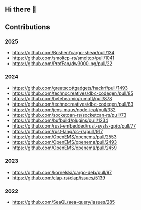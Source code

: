 ## Hi there 👋

<!--

**Here are some ideas to get you started:**

🙋‍♀️ A short introduction - what is your organization all about?
🌈 Contribution guidelines - how can the community get involved?
👩‍💻 Useful resources - where can the community find your docs? Is there anything else the community should know?
🍿 Fun facts - what does your team eat for breakfast?
🧙 Remember, you can do mighty things with the power of [Markdown](https://docs.github.com/github/writing-on-github/getting-started-with-writing-and-formatting-on-github/basic-writing-and-formatting-syntax)
-->

## Contributions

### 2025

- https://github.com/Boshen/cargo-shear/pull/134
- https://github.com/smoltcp-rs/smoltcp/pull/1041
- https://github.com/ProfFan/dw3000-ng/pull/22

### 2024

- https://github.com/greatscottgadgets/hackrf/pull/1493
- https://github.com/technocreatives/dbc-codegen/pull/85
- https://github.com/bytebeamio/rumqtt/pull/878
- https://github.com/technocreatives/dbc-codegen/pull/83
- https://github.com/jens-maus/node-ical/pull/332
- https://github.com/socketcan-rs/socketcan-rs/pull/73
- https://github.com/bufbuild/plugins/pull/1234
- https://github.com/rust-embedded/rust-sysfs-gpio/pull/77
- https://github.com/rust-lang/cc-rs/pull/917
- https://github.com/OpenEMS/openems/pull/2553
- https://github.com/OpenEMS/openems/pull/2493
- https://github.com/OpenEMS/openems/pull/2459

### 2023

- https://github.com/kornelski/cargo-deb/pull/97
- https://github.com/clap-rs/clap/issues/5139

### 2022

- https://github.com/SeaQL/sea-query/issues/285

